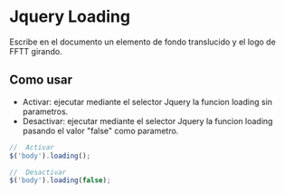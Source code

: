 Jquery Loading
=============================

Escribe en el documento un elemento de fondo translucido y el logo de FFTT girando.

## Como usar

+	Activar: ejecutar mediante el selector Jquery la funcion loading sin parametros.
+	Desactivar: ejecutar mediante el selector Jquery la funcion loading pasando el valor "false" como parametro.

``` js
//	Activar
$('body').loading();

//	Desactivar
$('body').loading(false);
```